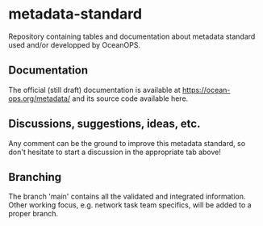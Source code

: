 # metadata-standard
Repository containing tables and documentation about metadata standard used and/or developped by OceanOPS.

## Documentation
The official (still draft) documentation is available at https://ocean-ops.org/metadata/ and its source code available here.

## Discussions, suggestions, ideas, etc.
Any comment can be the ground to improve this metadata standard, so don't hesitate to start a discussion in the appropriate tab above!

## Branching
The branch 'main' contains all the validated and integrated information.
Other working focus, e.g. network task team specifics, will be added to a proper branch.
